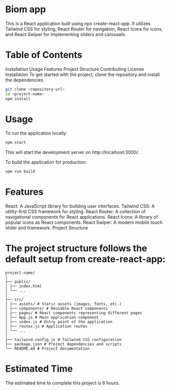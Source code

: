 # Biom app
This is a React application built using npx create-react-app. It utilizes Tailwind CSS for styling, React Router for navigation, React Icons for icons, and React Swiper for implementing sliders and carousels.

# Table of Contents
Installation
Usage
Features
Project Structure
Contributing
License
Installation
To get started with the project, clone the repository and install the dependencies.

```bash
git clone <repository-url>
cd <project-name>
npm install
```

# Usage
To run the application locally:

```bash
npm start
```

This will start the development server on http://localhost:3000/.

To build the application for production:

```bash
npm run build
```

# Features
React: A JavaScript library for building user interfaces.
Tailwind CSS: A utility-first CSS framework for styling.
React Router: A collection of navigational components for React applications.
React Icons: A library of popular icons as React components.
React Swiper: A modern mobile touch slider and framework.
Project Structure
# The project structure follows the default setup from create-react-app:

```
project-name/
│
├── public/
│ ├── index.html
│ └── ...
│
├── src/
│ ├── assets/ # Static assets (images, fonts, etc.)
│ ├── components/ # Reusable React components
│ ├── pages/ # React components representing different pages
│ ├── App.js # Main application component
│ ├── index.js # Entry point of the application
│ ├── routes.js # Application routes
│ └── ...
│
├── tailwind.config.js # Tailwind CSS configuration
├── package.json # Project dependencies and scripts
└── README.md # Project documentation
```
# Estimated Time
The estimated time to complete this project is 6 hours.


